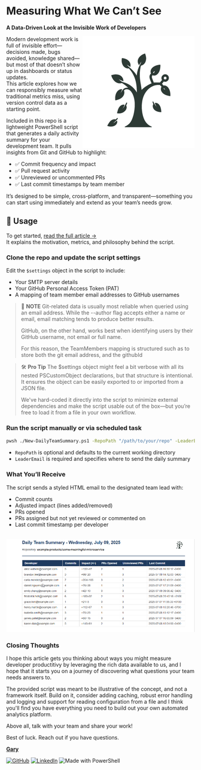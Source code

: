 # Measuring What We Can’t See
**A Data-Driven Look at the Invisible Work of Developers**

<img src="https://raw.githubusercontent.com/gmcnickle/gittools/main/assets/gitTools-dk-small.png" alt="logo" style="float: right;">

Modern development work is full of invisible effort—decisions made, bugs avoided, knowledge shared—but most of that doesn’t show up in dashboards or status updates.  
This article explores how we can responsibly measure what traditional metrics miss, using version control data as a starting point.

Included in this repo is a lightweight PowerShell script that generates a daily activity summary for your development team. It pulls insights from Git and GitHub to highlight:

- ✅ Commit frequency and impact  
- ✅ Pull request activity  
- ✅ Unreviewed or uncommented PRs  
- ✅ Last commit timestamps by team member

It’s designed to be simple, cross-platform, and transparent—something you can start using immediately and extend as your team’s needs grow.

## 🚀 Usage

To get started, [read the full article →](https://github.com/gmcnickle/measuring-productivity/blob/main/MeasuringWhatWeCantSee.md)  
It explains the motivation, metrics, and philosophy behind the script.

### Clone the repo and update the script settings

Edit the `$settings` object in the script to include:

- Your SMTP server details  
- Your GitHub Personal Access Token (PAT)  
- A mapping of team member email addresses to GitHub usernames

> 📝 **NOTE**  Git-related data is usually most reliable when queried using an email address. While the --author flag accepts either a name or email, email matching tends to produce better results.
>
>GitHub, on the other hand, works best when identifying users by their GitHub username, not email or full name.
>
>For this reason, the TeamMembers mapping is structured such as to store both the git email address, and the githubId

> 🛠️ **Pro Tip** 
> The $settings object might feel a bit verbose with all its nested PSCustomObject declarations, but that structure is intentional. It ensures the object can be easily exported to or imported from a JSON file.
>
> We've hard-coded it directly into the script to minimize external dependencies and make the script usable out of the box—but you’re free to load it from a file in your own workflow.


### Run the script manually or via scheduled task

```bash
pwsh ./New-DailyTeamSummary.ps1 -RepoPath "/path/to/your/repo" -LeaderEmail "you@example.com"
```

- `RepoPath` is optional and defaults to the current working directory  
- `LeaderEmail` is required and specifies where to send the daily summary

### What You’ll Receive

The script sends a styled HTML email to the designated team lead with:
- Commit counts  
- Adjusted impact (lines added/removed)  
- PRs opened  
- PRs assigned but not yet reviewed or commented on  
- Last commit timestamp per developer

<br>

<img src="https://raw.githubusercontent.com/gmcnickle/measuring-productivity/main/assets/screenshot.png">

### Closing Thoughts

I hope this article gets you thinking about ways you might measure developer productitivy by leveraging the rich data available to us, and I hope that it starts you on a journey of discovering what questions your team needs answers to.

The provided script was meant to be illustrative of the concept, and not a framework itself.  Build on it, consider adding caching, robust error handling and logging and support for reading configuration from a file and I think you'll find you have everything you need to build out your own automated analytics platform.

Above all, talk with your team and share your work!

Best of luck. Reach out if you have questions.

[**Gary**](https://github.com/gmcnickle)  

[![GitHub](https://img.shields.io/badge/GitHub-%40gmcnickle-181717?logo=github&style=flat-square)](https://github.com/gmcnickle)
[![LinkedIn](https://img.shields.io/badge/LinkedIn-Connect-blue?logo=linkedin&style=flat-square)](https://www.linkedin.com/in/gmcnickle)
![Made with PowerShell](https://img.shields.io/badge/Made%20with-PowerShell-5391FE?logo=powershell&logoColor=white&style=flat-square)
